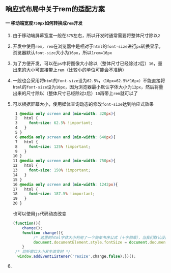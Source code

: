 ## 响应式布局中关于rem的适配方案

#### 一	移动端宽度`750px`如何转换成`rem`开发

1. 由于移动端屏幕宽度一般在`375`左右，所以开发时通常需要将整体尺寸除以`2`

2. 开发中使用`rem`，`rem`在浏览器中是相对于`html`的`font-size`进行`px`转换显示，浏览器默认`font-size`大小为`16px`，所以`1rem=16px`

3. 为了方便开发，可以在`ps`中将图像大小除以（整体尺寸已经除过`2`后）`16`，量出来的大小可直接带上`rem`（比较小的单位可能会不准确）

4. 一般也会采用将`html`的`font-size`设为`62.5%`，`（10px=62.5%*16px）`不能直接将`html`的`font-size`设为`10px`，因为浏览器最小默认字体大小为`12px`，然后将量出来的尺寸除以（整体尺寸已经除过`2`后）`10`再带上`rem`就可以了

5. 可以根据屏幕大小，使用媒体查询动态的修改`font-size`达到响应式效果

   ```css
    1 @media only screen and (min-width: 320px){
    2   html {
    3     font-size: 62.5% !important;
    4   }
    5 }
    6 @media only screen and (min-width: 640px){
    7   html {
    8     font-size: 125% !important;
    9   }
   10 }
   11 @media only screen and (min-width: 750px){
   12   html {
   13     font-size: 150% !important;
   14   }
   15 }
   16 @media only screen and (min-width: 1242px){
   17   html {
   18     font-size: 187.5% !important;
   19   }
   20 }
   ```

   也可以使用`js`代码动态改变

   ```js
   (function(){  
       change();  
       function change(){     
            /* 这里的html字体大小利用了一个简单书序公式（十字相乘），当我们默认设置以屏幕320px位基准此时的字体大小为20px(320    20px),那么浏览器窗口大小改变的时候新的html的fontSize（clientWidth  新的值）就是clientWidth*20/320 */
            document.documentElement.style.fontSize = document.documentElement.clientWidth*20/320 + 'px';  
       }    
    /* 监听窗口大小发生改变时 */
     window.addEventListener('resize',change,false);})();
   ```

   







2. 

